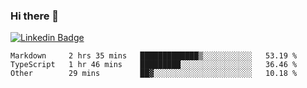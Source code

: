### Hi there 👋

[![Linkedin Badge](https://img.shields.io/badge/-Adroaldo%20Pagliari-6633cc?style=flat-square&logo=Linkedin&logoColor=white&link=https://www.linkedin.com/in/adroaldo-pagliari-5856363b/)](https://www.linkedin.com/in/adroaldo-pagliari-5856363b/)

<!--
**adroaldopagliari/adroaldopagliari** is a ✨ _special_ ✨ repository because its `README.md` (this file) appears on your GitHub profile.

Here are some ideas to get you started:

- 🔭 I’m currently working on ...
- 🌱 I’m currently learning ...
- 👯 I’m looking to collaborate on ...
- 🤔 I’m looking for help with ...
- 💬 Ask me about ...
- 📫 How to reach me: ...
- 😄 Pronouns: ...
- ⚡ Fun fact: ...
-->

<!--START_SECTION:waka-->
```text
Markdown     2 hrs 35 mins   █████████████▒░░░░░░░░░░░   53.19 % 
TypeScript   1 hr 46 mins    █████████░░░░░░░░░░░░░░░░   36.46 % 
Other        29 mins         ██▓░░░░░░░░░░░░░░░░░░░░░░   10.18 % 
```
<!--END_SECTION:waka-->
